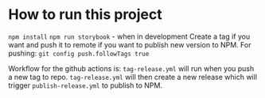 # How to run this project

`npm install`
`npm run storybook` - when in development
Create a tag if you want and push it to remote if you want to publish new version to NPM.
For pushing: `git config push.followTags true`

Workflow for the github actions is:
`tag-release.yml` will run when you push a new tag to repo. `tag-release.yml` will then create a new release which will trigger `publish-release.yml` to publish to NPM.
